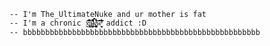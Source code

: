 	-- I'm The_UltimateNuke and ur mother is fat 
	-- I'm a chronic x̵̢̢̤͙̤̣̙̓̋̈́́͛͆̐̔̍a̷̮͔͚͔̜̘̱̠̍̔̾̄̔̐̇̑̚͜k̸̡̢̙͎̼͓̜̫̟̱̠̹̝͋̅͒̐̌̂w̵̛̛͍̼̬͔͛̂͐͋͊̅̈̂̄̍́͠͝ addict :D
	-- bbbbbbbbbbbbbbbbbbbbbbbbbbbbbbbbbbbbbbbbbbbbbbbbbbbbb
